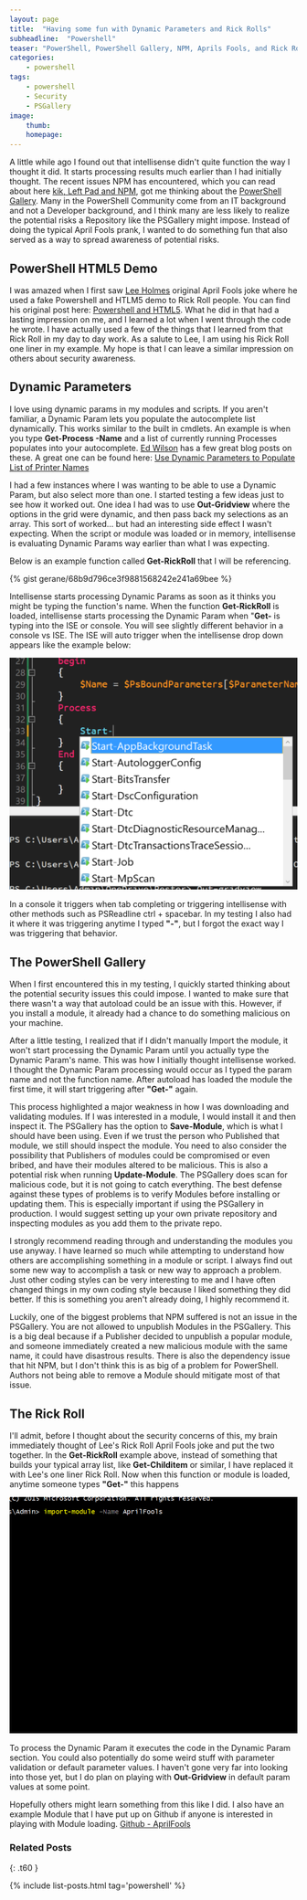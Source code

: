 ```yaml
---
layout: page
title:  "Having some fun with Dynamic Parameters and Rick Rolls"
subheadline:  "Powershell"
teaser: "PowerShell, PowerShell Gallery, NPM, Aprils Fools, and Rick Rolls"
categories:
    - powershell
tags:
    - powershell
    - Security
    - PSGallery
image:
    thumb:
    homepage:
---
```

A little while ago I found out that intellisense didn't quite function the way I thought it did. It starts processing results much earlier than I had initially thought. The recent issues NPM has encountered, which you can read about here [kik, Left Pad and NPM][2556ad65], got me thinking about the [PowerShell Gallery][83a06856]. Many in the PowerShell Community come from an IT background and not a Developer background, and I think many are less likely to realize the potential risks a Repository like the PSGallery might impose. Instead of doing the typical April Fools prank, I wanted to do something fun that also served as a way to spread awareness of potential risks.

## PowerShell HTML5 Demo

I was amazed when I first saw [Lee Holmes][6a5d6173] original April Fools joke where he used a fake Powershell and HTLM5 demo to Rick Roll people. You can find his original post here: [Powershell and HTML5][5c4b4685]. What he did in that had a lasting impression on me, and I learned a lot when I went through the code he wrote. I have actually used a few of the things that I learned from that Rick Roll in my day to day work. As a salute to Lee, I am using his Rick Roll one liner in my example. My hope is that I can leave a similar impression on others about security awareness.

## Dynamic Parameters

I love using dynamic params in my modules and scripts. If you aren't familiar, a Dynamic Param lets you populate the autocomplete list dynamically. This works similar to the built in cmdlets. An example is when you type **Get-Process -Name** and a list of currently running Processes populates into your autocomplete. [Ed Wilson][774eaec8] has a few great blog posts on these. A great one can be found here: [Use Dynamic Parameters to Populate List of Printer Names][e1883aa4]

I had a few instances where I was wanting to be able to use a Dynamic Param, but also select more than one. I started testing a few ideas just to see how it worked out. One idea I had was to use **Out-Gridview** where the options in the grid were dynamic, and then pass back my selections as an array. This sort of worked... but had an interesting side effect I wasn't expecting. When the script or module was loaded or in memory, intellisense is evaluating Dynamic Params way earlier than what I was expecting.

Below is an example function called **Get-RickRoll** that I will be referencing.


{% gist gerane/68b9d796ce3f9881568242e241a69bee %}


Intellisense starts processing Dynamic Params as soon as it thinks you might be typing the function's name. When the function **Get-RickRoll** is loaded, intellisense starts processing the Dynamic Param when "**Get-** is typing into the ISE or console. You will see slightly different behavior in a console vs ISE. The ISE will auto trigger when the intellisense drop down appears like the example below:


![ISE Example](/images/2016/04/isedropdown.png)


In a console it triggers when tab completing or triggering intellisense with other methods such as PSReadline ctrl + spacebar. In my testing I also had it where it was triggering anytime I typed **"-"**, but I forgot the exact way I was triggering that behavior.

## The PowerShell Gallery

When I first encountered this in my testing, I quickly started thinking about the potential security issues this could impose. I wanted to make sure that there wasn't a way that autoload could be an issue with this. However, if you install a module, it already had a chance to do something malicious on your machine.

After a little testing, I realized that if I didn't manually Import the module, it won't start processing the Dynamic Param until you actually type the Dynamic Param's name. This was how I initially thought intellisense worked. I thought the Dynamic Param processing would occur as I typed the param name and not the function name. After autoload has loaded the module the first time, it will start triggering after **"Get-"** again.

This process highlighted a major weakness in how I was downloading and validating modules. If I was interested in a module, I would install it and then inspect it. The PSGallery has the option to **Save-Module**, which is what I should have been using. Even if we trust the person who Published that module, we still should inspect the module. You need to also consider the possibility that Publishers of modules could be compromised or even bribed, and have their modules altered to be malicious. This is also a potential risk when running **Update-Module**. The PSGallery does scan for malicious code, but it is not going to catch everything. The best defense against these types of problems is to verify Modules before installing or updating them. This is especially important if using the PSGallery in production. I would suggest setting up your own private repository and inspecting modules as you add them to the private repo.

I strongly recommend reading through and understanding the modules you use anyway. I have learned so much while attempting to understand how others are accomplishing something in a module or script. I always find out some new way to accomplish a task or new way to approach a problem. Just other coding styles can be very interesting to me and I have often changed things in my own coding style because I liked something they did better. If this is something you aren't already doing, I highly recommend it.

Luckily, one of the biggest problems that NPM suffered is not an issue in the PSGallery. You are not allowed to unpublish Modules in the PSGallery. This is a big deal because if a Publisher decided to unpublish a popular module, and someone immediately created a new malicious module with the same name, it could have disastrous results. There is also the dependency issue that hit NPM, but I don't think this is as big of a problem for PowerShell. Authors not being able to remove a Module should mitigate most of that issue.

## The Rick Roll

I'll admit, before I thought about the security concerns of this, my brain immediately thought of Lee's Rick Roll April Fools joke and put the two together. In the **Get-RickRoll** example above, instead of something that builds your typical array list, like **Get-Childitem** or similar, I have replaced it with Lee's one liner Rick Roll. Now when this function or module is loaded, anytime someone types **"Get-"** this happens


![Rick Roll](/images/2016/04/AprilFools.gif)


To process the Dynamic Param it executes the code in the Dynamic Param section. You could also potentially do some weird stuff with parameter validation or default parameter values. I haven't gone very far into looking into those yet, but I do plan on playing with **Out-Gridview** in default param values at some point.

Hopefully others might learn something from this like I did. I also have an example Module that I have put up on Github if anyone is interested in playing with Module loading. [Github - AprilFools][39917991]

  [2556ad65]: http://blog.npmjs.org/post/141577284765/kik-left-pad-and-npm "kik, Left Pad and NPM"
  [83a06856]: https://www.powershellgallery.com/ "PowerShell Gallery"
  [6a5d6173]: https://twitter.com/Lee_Holmes "Lee Holmes"
  [5c4b4685]: http://www.leeholmes.com/blog/2011/04/01/powershell-and-html5/ "Powershell and HTML5"
  [774eaec8]: https://twitter.com/ScriptingGuys "Ed Wilson - The Scripting Guy"
  [e1883aa4]: https://blogs.technet.microsoft.com/heyscriptingguy/2014/03/21/use-dynamic-parameters-to-populate-list-of-printer-names/ "Use Dynamic Parameters to Populate List of Printer Names"
  [39917991]: https://github.com/gerane/AprilFools "Github - AprilFools"


### Related Posts
{: .t60 }

{% include list-posts.html tag='powershell' %}
